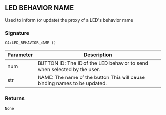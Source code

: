 ## LED BEHAVIOR NAME

Used to inform (or update) the proxy of a LED's behavior name


### Signature

`C4:LED_BEHAVIOR_NAME ()`


| Parameter | Description |
| --- | --- |
| num | BUTTON ID: The ID of the LED behavior to send when selected by the user. |
| str | NAME: The name of the button This will cause binding names to be updated. |


### Returns

`None`
